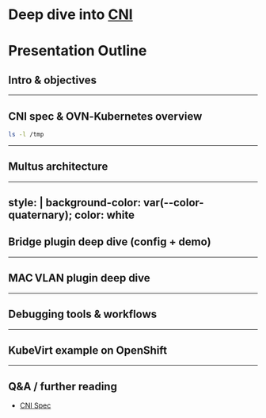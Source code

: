 # Deep dive into [CNI](https://cni.dev/)


# Presentation Outline
## Intro & objectives


---
## CNI spec & OVN‑Kubernetes overview

```bash
ls -l /tmp
```

---
## Multus architecture

---
style: |
  background-color: var(--color-quaternary);
  color: white
---

## Bridge plugin deep dive (config + demo)

---
## MAC VLAN plugin deep dive

---
## Debugging tools & workflows

---
## KubeVirt example on OpenShift

---
## Q&A / further reading

* [CNI Spec](https://github.com/containernetworking/cni/blob/main/SPEC.md)
